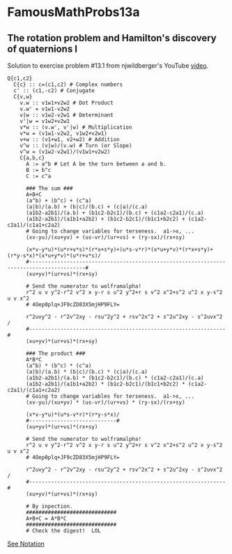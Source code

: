 # FamousMathProbs13a
## The rotation problem and Hamilton's discovery of quaternions I

Solution to exercise problem #13.1 from njwildberger's YouTube
[video](http://www.youtube.com/watch?v=uRKZnFAR7yw).

    Q{c1,c2}
      C{c} :: c=(c1,c2) # Complex numbers
      c' :: (c1,-c2) # Conjugate
      C{v,w}
        v.w :: v1w1+v2w2 # Dot Product
        v.w' = v1w1-v2w2
        v|w :: v1w2-v2w1 # Determinant
        v'|w = v1w2+v2w1
        v*w :: (v.w', v'|w) # Multiplication
        v*w = (v1w1-v2w2, v1w2+v2w1)
        v+w :: (v1+w1, v2+w2) # Addition
        v^w :: (v|w)/(v.w) # Turn (or Slope)
        v^w = (v1w2-v2w1)/(v1w1+v2w2)
        C{a,b,c}
          A := a^b # Let A be the turn between a and b.
          B := b^c
          C := c^a

          ### The sum ###
          A+B+C
          (a^b) + (b^c) + (c^a)
          (a|b)/(a.b) + (b|c)/(b.c) + (c|a)/(c.a)
          (a1b2-a2b1)/(a.b) + (b1c2-b2c1)/(b.c) + (c1a2-c2a1)/(c.a)
          (a1b2-a2b1)/(a1b1+a2b2) + (b1c2-b2c1)/(b1c1+b2c2) + (c1a2-c2a1)/(c1a1+c2a2)
          # Going to change variables for terseness.  a1->x, ...
          (xv-yu)/(xu+yv) + (us-vr)/(ur+vs) + (ry-sx)/(rx+sy)

          (x*v-y*u)*(u*r+v*s)*(r*x+s*y)+(u*s-v*r)*(x*u+y*v)*(r*x+s*y)+(r*y-s*x)*(x*u+y*v)*(u*r+v*s)/
          #----------------------------------------------------------------------------------------#
          (xu+yv)*(ur+vs)*(rx+sy)

          # Send the numerator to wolframalpha!
          r^2 u v y^2-r^2 v^2 x y-r s u^2 y^2+r s v^2 x^2+s^2 u^2 x y-s^2 u v x^2
          # 4Oep0plq+JF9cZD83X5mjHP9FLY=

          r^2uvy^2 - r^2v^2xy - rsu^2y^2 + rsv^2x^2 + s^2u^2xy - s^2uvx^2 /
          #---------------------------------------------------------------#
          (xu+yv)*(ur+vs)*(rx+sy)

          ### The product ###
          A*B*C
          (a^b) * (b^c) * (c^a)
          (a|b)/(a.b) * (b|c)/(b.c) * (c|a)/(c.a)
          (a1b2-a2b1)/(a.b) * (b1c2-b2c1)/(b.c) * (c1a2-c2a1)/(c.a)
          (a1b2-a2b1)/(a1b1+a2b2) * (b1c2-b2c1)/(b1c1+b2c2) * (c1a2-c2a1)/(c1a1+c2a2)
          # Going to change variables for terseness.  a1->x, ...
          (xv-yu)/(xu+yv) * (us-vr)/(ur+vs) * (ry-sx)/(rx+sy)

          (x*v-y*u)*(u*s-v*r)*(r*y-s*x)/
          #----------------------------#
          (xu+yv)*(ur+vs)*(rx+sy)

          # Send the numerator to wolframalpha!
          r^2 u v y^2-r^2 v^2 x y-r s u^2 y^2+r s v^2 x^2+s^2 u^2 x y-s^2 u v x^2
          # 4Oep0plq+JF9cZD83X5mjHP9FLY=

          r^2uvy^2 - r^2v^2xy - rsu^2y^2 + rsv^2x^2 + s^2u^2xy - s^2uvx^2 /
          #---------------------------------------------------------------#
          (xu+yv)*(ur+vs)*(rx+sy)

          # By inpection.
          #############################
          A+B+C = A*B*C
          #############################
          # Check the digest!  LOL

[See Notation](../Notation.md)

